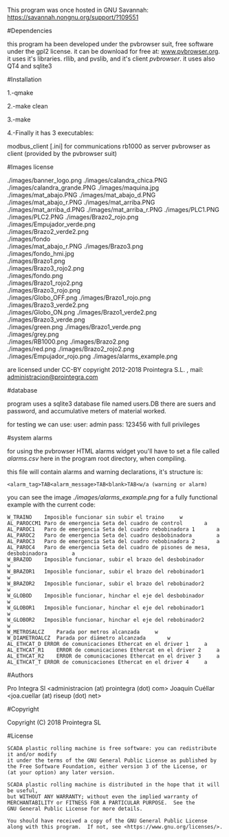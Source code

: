 This program was once hosted in GNU Savannah:
https://savannah.nongnu.org/support/?109551

#Dependencies

this program ha been developed under the pvbrowser suit, free software under the gpl2 license. it can be download for free at: www.pvbrowser.org.
it uses it's libraries. rllib, and pvslib, and it's client *pvbrowser*.
it uses also QT4 and sqlite3

#Installation

1.-qmake

2.-make clean

3.-make

4.-Finally it has 3 executables:

 modbus_client [.ini] for communications
 rb1000 as server
 pvbrowser as client (provided by the pvbrowser suit)

#Images license

./images/banner_logo.png
./images/calandra_chica.PNG
./images/calandra_grande.PNG
./images/maquina.jpg
./images/mat_abajo.PNG
./images/mat_abajo_d.PNG
./images/mat_abajo_r.PNG
./images/mat_arriba.PNG
./images/mat_arriba_d.PNG
./images/mat_arriba_r.PNG
./images/PLC1.PNG
./images/PLC2.PNG
./images/Brazo2_rojo.png      
./images/Empujador_verde.png  
./images/Brazo2_verde2.png    
./images/fondo                
./images/mat_abajo_r.PNG
./images/Brazo3.png           
./images/fondo_hmi.jpg        
./images/Brazo1.png         
./images/Brazo3_rojo2.png     
./images/fondo.png            
./images/Brazo1_rojo2.png   
./images/Brazo3_rojo.png      
./images/Globo_OFF.png
./images/Brazo1_rojo.png    
./images/Brazo3_verde2.png    
./images/Globo_ON.png
./images/Brazo1_verde2.png  
./images/Brazo3_verde.png     
./images/green.png
./images/Brazo1_verde.png   
./images/grey.png             
./images/RB1000.png
./images/Brazo2.png         
./images/red.png
./images/Brazo2_rojo2.png   
./images/Empujador_rojo.png 
./images/alarms_example.png 


are licensed under CC-BY
copyright 2012-2018 Prointegra S.L. , mail: administracion@prointegra.com

#database

program uses a sqlite3 database file named users.DB
there are suers and password, and accumulative meters of material worked.

for testing we can use:
user: admin
pass: 123456
with full privileges

#system alarms

for using the pvbrowser HTML alarms widget you'll have to set a file called *alarms.csv* here in the program root directory, when compiling.

this file will contain alarms and warning declarations, it's structure is:

```
<alarm_tag>TAB<alarm_message>TAB<blank>TAB<w/a (warning or alarm)
```

you can see the image *./images/alarms_example.png* for a fully functional example with the current code:

```
W_TRAINO	Imposible funcionar sin subir el traino		w
AL_PAROCCM1	Paro de emergencia Seta del cuadro de control		a
AL_PAROC1	Paro de emergencia Seta del cuadro rebobinadora 1		a
AL_PAROC2	Paro de emergencia Seta del cuadro desbobinadora		a
AL_PAROC3	Paro de emergencia Seta del cuadro rebobinadora 2		a
AL_PAROC4	Paro de emergencia Seta del cuadro de pisones de mesa, desbobinadora		a
W_BRAZOD	Imposible funcionar, subir el brazo del desbobinador		w
W_BRAZOR1	Imposible funcionar, subir el brazo del rebobinador1		w
W_BRAZOR2	Imposible funcionar, subir el brazo del rebobinador2		w
W_GLOBOD	Imposible funcionar, hinchar el eje del desbobinador		w
W_GLOBOR1	Imposible funcionar, hinchar el eje del rebobinador1		w
W_GLOBOR2	Imposible funcionar, hinchar el eje del rebobinador2		w
W_METROSALCZ	Parada por metros alcanzada		w
W_DIAMETROALCZ	Parada por diámetro alcanzada		w
AL_ETHCAT_D	ERROR de comunicaciones Ethercat en el driver 1		a
AL_ETHCAT_R1	ERROR de comunicaciones Ethercat en el driver 2		a
AL_ETHCAT_R2	ERROR de comunicaciones Ethercat en el driver 3		a
AL_ETHCAT_T	ERROR de comunicaciones Ethercat en el driver 4		a
```

#Authors

Pro Integra Sl <administracion (at) prointegra (dot) com>
Joaquín Cuéllar <joa.cuellar (at) riseup (dot) net>

#Copyright

Copyright (C) 2018 Prointegra SL

#License

```
SCADA plastic rolling machine is free software: you can redistribute it and/or modify
it under the terms of the GNU General Public License as published by
the Free Software Foundation, either version 3 of the License, or
(at your option) any later version.

SCADA plastic rolling machine is distributed in the hope that it will be useful,
but WITHOUT ANY WARRANTY; without even the implied warranty of
MERCHANTABILITY or FITNESS FOR A PARTICULAR PURPOSE.  See the
GNU General Public License for more details.

You should have received a copy of the GNU General Public License
along with this program.  If not, see <https://www.gnu.org/licenses/>.
```
